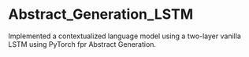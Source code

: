 # Abstract_Generation_LSTM
Implemented a contextualized language model using a two-layer vanilla LSTM using
PyTorch fpr Abstract Generation.
